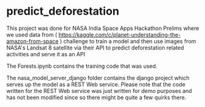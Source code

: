 # predict_deforestation
This project was done for NASA India Space Apps Hackathon Prelims where we used data from ( https://kaggle.com/c/planet-understanding-the-amazon-from-space ) challenge to train a model and then use images from NASA's Landsat 8 satellite via their API to predict deforestation related activities and serve it as an API 

The Forests.ipynb contains the training code that was used.

The nasa_model_server_django folder contains the django project which serves up the model as a REST Web service. Please note that the code written for the REST Web service was just written for demo purposes and has not been modified since so there might be quite a few quirks there.
